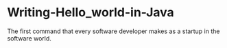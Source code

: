 # Writing-Hello_world-in-Java
The first command that every software developer makes as a startup in the software world.
